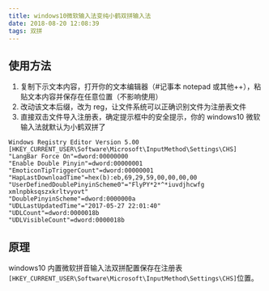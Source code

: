 ```yaml
---
title: windows10微软输入法变纯小鹤双拼输入法
date: 2018-08-20 12:08:39
tags: 双拼
---
```


## 使用方法

1. 复制下示文本内容，打开你的文本编辑器（#记事本 notepad 或其他++），粘贴文本内容并保存在任意位置（不影响使用）
2. 改动该文本后缀，改为 reg，让文件系统可以正确识别文件为注册表文件
3. 直接双击文件导入注册表，确定提示框中的安全提示，你的 windows10 微软输入法就默认为小鹤双拼了

```regisger
Windows Registry Editor Version 5.00
[HKEY_CURRENT_USER\Software\Microsoft\InputMethod\Settings\CHS]
"LangBar Force On"=dword:00000000
"Enable Double Pinyin"=dword:00000001
"EmoticonTipTriggerCount"=dword:00000001
"HapLastDownloadTime"=hex(b):eb,69,29,59,00,00,00,00
"UserDefinedDoublePinyinScheme0"="FlyPY*2*^*iuvdjhcwfg xmlnpbksqszxkrltvyovt"
"DoublePinyinScheme"=dword:0000000a
"UDLLastUpdatedTime"="2017-05-27 22:01:40"
"UDLCount"=dword:0000018b
"UDLVisibleCount"=dword:0000018b
```

## 原理

windows10 内置微软拼音输入法双拼配置保存在注册表`[HKEY_CURRENT_USER\Software\Microsoft\InputMethod\Settings\CHS]`位置。
